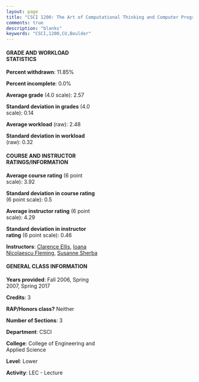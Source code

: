 ```yaml
---
layout: page
title: "CSCI 1200: The Art of Computational Thinking and Computer Programming Statistics"
comments: true
description: "blanks"
keywords: "CSCI,1200,CU,Boulder"
---
```

<head>
<script src="https://ajax.googleapis.com/ajax/libs/jquery/2.1.3/jquery.min.js"></script>
<script src="https://dl.dropboxusercontent.com/s/pc42nxpaw1ea4o9/highcharts.js?dl=0"></script>
<!-- <script src="../assets/js/highcharts.js"></script> -->
<style type="text/css">@font-face {
	font-family: "Bebas Neue";
	src: url(https://www.filehosting.org/file/details/544349/BebasNeue Regular.otf) format("opentype");
	}
	h1.Bebas { 
		font-family: "Bebas Neue", Verdana, Tahoma;
	}
</style>
</head>
<body>
	<div id="container" style="float: right; width: 45%; height: 88%; margin-left: 2.5%; margin-right: 2.5%;"></div>
	<script language="JavaScript">
		$(document).ready(function() {
		var chart = {type: 'column'};
		var title = {text: 'Grade Distribution'};
		var xAxis = {categories: ['A','B','C','D','F'],crosshair: true};
		var yAxis = {min: 0,title: {text: 'Percentage'}};
		var tooltip = {headerFormat: '<center><b><span style="font-size:20px">{point.key}</span></b></center>',
		               pointFormat: '<td style="padding:0"><b>{point.y:.1f}%</b></td>',
		               footerFormat: '</table>',shared: true,useHTML: true};
		var plotOptions = {column: {pointPadding: 0.0,borderWidth: 0}};  
		var credits = {enabled: false};var series= [{name: 'Percent',data: [28.89,33.02,15.08,13.01,10.0,]}];
		var json = {};
		json.chart = chart;
		json.title = title;
		json.tooltip = tooltip;
		json.xAxis = xAxis;
		json.yAxis = yAxis;  
		json.series = series;
		json.plotOptions = plotOptions;  
		json.credits = credits;
		$('#container').highcharts(json);
	});
	</script>
</body>
			   
#### GRADE AND WORKLOAD STATISTICS

**Percent withdrawn**: 11.85%

**Percent incomplete**: 0.0%

**Average grade** (4.0 scale): 2.57

**Standard deviation in grades** (4.0 scale): 0.14

**Average workload** (raw): 2.48

**Standard deviation in workload** (raw): 0.32

#### COURSE AND INSTRUCTOR RATINGS/INFORMATION

**Average course rating** (6 point scale): 3.92

**Standard deviation in course rating** (6 point scale): 0.5

**Average instructor rating** (6 point scale): 4.29

**Standard deviation in instructor rating** (6 point scale): 0.46

**Instructors**: <a href='../../instructors/Clarence_Ellis'>Clarence Ellis</a>, <a href='../../instructors/Ioana_Nicolaescu_Fleming'>Ioana Nicolaescu Fleming</a>, <a href='../../instructors/Susanne_Sherba'>Susanne Sherba</a>

#### GENERAL CLASS INFORMATION

**Years provided**: Fall 2006, Spring 2007, Spring 2017

**Credits**: 3

**RAP/Honors class?** Neither

**Number of Sections**: 3

**Department**: CSCI

**College**: College of Engineering and Applied Science

**Level**: Lower

**Activity**: LEC - Lecture
